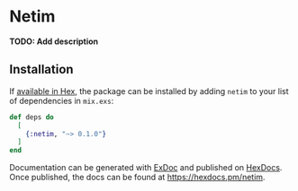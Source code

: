 # Netim

**TODO: Add description**

## Installation

If [available in Hex](https://hex.pm/docs/publish), the package can be installed
by adding `netim` to your list of dependencies in `mix.exs`:

```elixir
def deps do
  [
    {:netim, "~> 0.1.0"}
  ]
end
```

Documentation can be generated with [ExDoc](https://github.com/elixir-lang/ex_doc)
and published on [HexDocs](https://hexdocs.pm). Once published, the docs can
be found at <https://hexdocs.pm/netim>.

